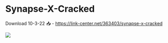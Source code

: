 # Synapse-X-Cracked

Download 10-3-22 📥 - https://link-center.net/363403/synapse-x-cracked

<img src="https://i.ibb.co/YTCsThS/68747470733a2f2f63646e2e646973636f72646170702e636f6d2f6174746163686d656e74732f3833303931303434363934.png" border="0">

